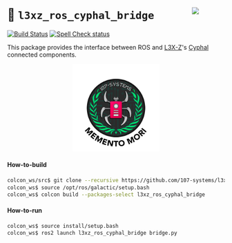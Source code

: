 <a href="https://107-systems.org/"><img align="right" src="https://raw.githubusercontent.com/107-systems/.github/main/logo/107-systems.png" width="15%"></a>
:floppy_disk: `l3xz_ros_cyphal_bridge`
======================================
[![Build Status](https://github.com/107-systems/l3xz_ros_cyphal_bridge/actions/workflows/ros2.yml/badge.svg)](https://github.com/107-systems/l3xz_ros_cyphal_bridge/actions/workflows/ros2.yml)
[![Spell Check status](https://github.com/107-systems/l3xz_ros_cyphal_bridge/actions/workflows/spell-check.yml/badge.svg)](https://github.com/107-systems/l3xz_ros_cyphal_bridge/actions/workflows/spell-check.yml)

This package provides the interface between ROS and [L3X-Z](https://github.com/107-systems/l3xz)'s [Cyphal](https://opencyphal.org) connected components.

<p align="center">
  <a href="https://github.com/107-systems/l3xz"><img src="https://raw.githubusercontent.com/107-systems/.github/main/logo/l3xz-logo-memento-mori-github.png" width="40%"></a>
</p>

#### How-to-build
```bash
colcon_ws/src$ git clone --recursive https://github.com/107-systems/l3xz_ros_cyphal_bridge
colcon_ws$ source /opt/ros/galactic/setup.bash
colcon_ws$ colcon build --packages-select l3xz_ros_cyphal_bridge
```

#### How-to-run
```bash
colcon_ws$ source install/setup.bash
colcon_ws$ ros2 launch l3xz_ros_cyphal_bridge bridge.py
```

